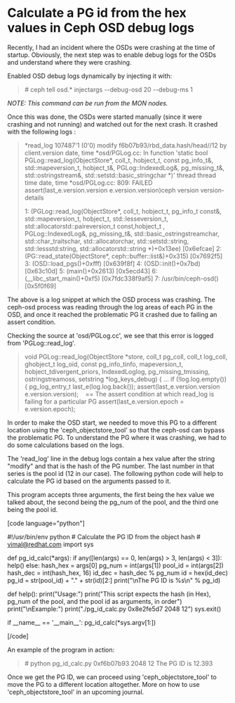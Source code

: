# Calculate a PG id from the hex values in Ceph OSD debug logs

<!--more-->
Recently, I had an incident where the OSDs were crashing at the time of startup. Obviously, the next step was to enable debug logs for the OSDs and understand where they were crashing.

Enabled OSD debug logs dynamically by injecting it with:

> \# ceph tell osd.\* injectargs --debug-osd 20 --debug-ms 1

_NOTE: This command can be run from the MON nodes._

Once this was done, the OSDs were started manually (since it were crashing and not running) and watched out for the next crash. It crashed with the following logs :

> \*read\_log 107487'1 (0'0) modify f6b07b93/rbd\_data.hash/head//12 by client.version date, time \*osd/PGLog.cc: In function 'static bool PGLog::read\_log(ObjectStore\*, coll\_t, hobject\_t, const pg\_info\_t&amp;, std::mapeversion\_t, hobject\_t&amp;, PGLog::IndexedLog&amp;, pg\_missing\_t&amp;, std::ostringstream&amp;, std::setstd::basic\_stringchar \*)' thread thread time date, time \*osd/PGLog.cc: 809: FAILED assert(last\_e.version.version e.version.version)ceph version version-details
>
> 1: (PGLog::read\_log(ObjectStore\*, coll\_t, hobject\_t, pg\_info\_t const&amp;, std::mapeversion\_t, hobject\_t, std::lesseversion\_t, std::allocatorstd::paireversion\_t const,hobject\_t , PGLog::IndexedLog&amp;, pg\_missing\_t&amp;, std::basic\_ostringstreamchar, std::char\_traitschar, std::allocatorchar, std::setstd::string, std::lessstd:string, std::allocatorstd::string \*)+0x13ee) \[0x6efcae\] 2: (PG::read\_state(ObjectStore\*, ceph::buffer::list&amp;)+0x315) \[0x7692f5\] 3: (OSD::load\_pgs()+0xfff) \[0x639f8f\] 4: (OSD::init()+0x7bd) \[0x63c10d\] 5: (main()+0x2613) \[0x5ecd43\] 6: (\_\_libc\_start\_main()+0xf5) \[0x7fdc338f9af5\] 7: /usr/bin/ceph-osd() \[0x5f0f69\]

The above is a log snippet at which the OSD process was crashing. The ceph-osd process was reading through the log areas of each PG in the OSD, and once it reached the problematic PG it crashed due to failing an assert condition.

Checking the source at 'osd/PGLog.cc', we see that this error is logged from 'PGLog::read\_log'.

> void PGLog::read\_log(ObjectStore \*store, coll\_t pg\_coll, coll\_t log\_coll, ghobject\_t log\_oid, const pg\_info\_tinfo, mapeversion\_t, hobject\_tdivergent\_priors, IndexedLoglog, pg\_missing\_tmissing, ostringstreamoss, setstring \*log\_keys\_debug) { ... if (!log.log.empty()) { pg\_log\_entry\_t last\_e(log.log.back()); assert(last\_e.version.version e.version.version);    == The assert condition at which read\_log is failing for a particular PG assert(last\_e.version.epoch = e.version.epoch);

In order to make the OSD start, we needed to move this PG to a different location using the 'ceph\_objectstore\_tool' so that the ceph-osd can bypass the problematic PG. To understand the PG where it was crashing, we had to do some calculations based on the logs.

The 'read\_log' line in the debug logs contain a hex value after the string "modify" and that is the hash of the PG number. The last number in that series is the pool id (12 in our case). The following python code will help to calculate the PG id based on the arguments passed to it.

This program accepts three arguments, the first being the hex value we talked about, the second being the pg\_num of the pool, and the third one being the pool id.

\[code language="python"\]

#!/usr/bin/env python # Calculate the PG ID from the object hash # vimal@redhat.com import sys

def pg\_id\_calc(\*args): if any(\[len(args) == 0, len(args) > 3, len(args) < 3\]): help() else: hash\_hex = args\[0\] pg\_num = int(args\[1\]) pool\_id = int(args\[2\]) hash\_dec = int(hash\_hex, 16) id\_dec = hash\_dec % pg\_num id = hex(id\_dec) pg\_id = str(pool\_id) + "." + str(id)\[2:\] print("\\nThe PG ID is %s\\n" % pg\_id)

def help(): print("Usage:") print("This script expects the hash (in Hex), pg\_num of the pool, and the pool id as arguments, in order") print("\\nExample:") print("./pg\_id\_calc.py 0x8e2fe5d7 2048 12") sys.exit()

if \_\_name\_\_ == '\_\_main\_\_': pg\_id\_calc(\*sys.argv\[1:\])

\[/code\]

An example of the program in action:

> \# python pg\_id\_calc.py 0xf6b07b93 2048 12 The PG ID is 12.393

Once we get the PG ID, we can proceed using 'ceph\_objectstore\_tool' to move the PG to a different location altogether. More on how to use 'ceph\_objectstore\_tool' in an upcoming journal.


